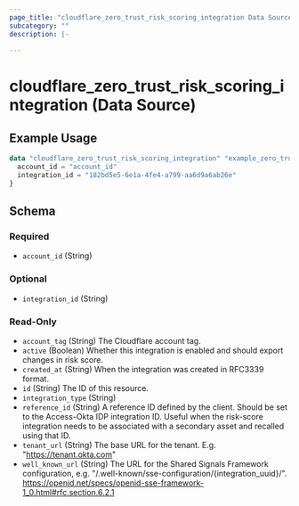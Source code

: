 ```yaml
---
page_title: "cloudflare_zero_trust_risk_scoring_integration Data Source - Cloudflare"
subcategory: ""
description: |-
  
---
```


# cloudflare_zero_trust_risk_scoring_integration (Data Source)



## Example Usage

```terraform
data "cloudflare_zero_trust_risk_scoring_integration" "example_zero_trust_risk_scoring_integration" {
  account_id = "account_id"
  integration_id = "182bd5e5-6e1a-4fe4-a799-aa6d9a6ab26e"
}
```

<!-- schema generated by tfplugindocs -->
## Schema

### Required

- `account_id` (String)

### Optional

- `integration_id` (String)

### Read-Only

- `account_tag` (String) The Cloudflare account tag.
- `active` (Boolean) Whether this integration is enabled and should export changes in risk score.
- `created_at` (String) When the integration was created in RFC3339 format.
- `id` (String) The ID of this resource.
- `integration_type` (String)
- `reference_id` (String) A reference ID defined by the client.
Should be set to the Access-Okta IDP integration ID.
Useful when the risk-score integration needs to be associated with a secondary asset and recalled using that ID.
- `tenant_url` (String) The base URL for the tenant. E.g. "https://tenant.okta.com"
- `well_known_url` (String) The URL for the Shared Signals Framework configuration, e.g. "/.well-known/sse-configuration/{integration_uuid}/". https://openid.net/specs/openid-sse-framework-1_0.html#rfc.section.6.2.1


